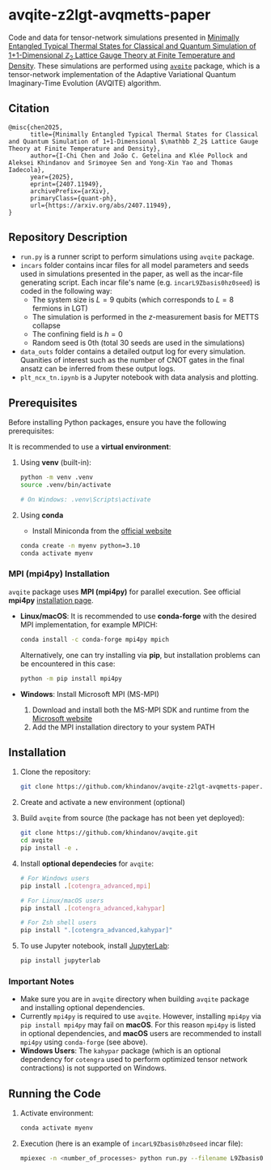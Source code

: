 # avqite-z2lgt-avqmetts-paper
Code and data for tensor-network simulations presented in [Minimally Entangled Typical Thermal States for Classical and Quantum Simulation of 1+1-Dimensional $\mathbb{Z}_2$ Lattice Gauge Theory at Finite Temperature and Density](https://arxiv.org/abs/2407.11949). These simulations are performed using [``avqite``](https://github.com/khindanov/avqite) package, which is a tensor-network implementation of the Adaptive Variational Quantum Imaginary-Time Evolution (AVQITE) algorithm.

## Citation
```
@misc{chen2025,
      title={Minimally Entangled Typical Thermal States for Classical and Quantum Simulation of 1+1-Dimensional $\mathbb Z_2$ Lattice Gauge Theory at Finite Temperature and Density}, 
      author={I-Chi Chen and João C. Getelina and Klée Pollock and Aleksei Khindanov and Srimoyee Sen and Yong-Xin Yao and Thomas Iadecola},
      year={2025},
      eprint={2407.11949},
      archivePrefix={arXiv},
      primaryClass={quant-ph},
      url={https://arxiv.org/abs/2407.11949}, 
}
```
## Repository Description

- ``run.py`` is a runner script to perform simulations using `avqite` package.
- ``incars`` folder contains incar files for all model parameters and seeds used in simulations presented in the paper, as well as the incar-file generating script. Each incar file's name (e.g. `incarL9Zbasis0hz0seed`) is coded in the following way:
    - The system size is $L=9$ qubits (which corresponds to $L=8$ fermions in LGT)
    - The simulation is performed in the $z$-measurement basis for METTS collapse
    - The confining field is $h=0$
    - Random seed is 0th (total 30 seeds are used in the simulations)
- ``data_outs`` folder contains a detailed output log for every simulation. Quanities of interest such as the number of CNOT gates in the final ansatz can be inferred from these output logs.
- ``plt_ncx_tn.ipynb`` is a Jupyter notebook with data analysis and plotting.

## Prerequisites

Before installing Python packages, ensure you have the following prerequisites:

It is recommended to use a **virtual environment**:

1. Using **venv** (built-in):
   ```bash
   python -m venv .venv
   source .venv/bin/activate  
   
   # On Windows: .venv\Scripts\activate
   ```

2. Using **conda**

   - Install Miniconda from the [official website](https://docs.conda.io/en/latest/miniconda.html)

   ```bash
   conda create -n myenv python=3.10
   conda activate myenv
   ```

### MPI (mpi4py) Installation

``avqite`` package uses **MPI (mpi4py)** for parallel execution. See official **mpi4py** [installation page](https://mpi4py.readthedocs.io/en/4.0.3/install.html).


- **Linux/macOS**: It is recommended to use **conda-forge** with the desired MPI implementation, for example MPICH:
  ```bash
  conda install -c conda-forge mpi4py mpich
  ```
  Alternatively, one can try installing via **pip**, but installation problems can be encountered in this case:
  
  ```bash
  python -m pip install mpi4py
  ```

- **Windows**: Install Microsoft MPI (MS-MPI)
  1. Download and install both the MS-MPI SDK and runtime from the [Microsoft website](https://learn.microsoft.com/en-us/message-passing-interface/microsoft-mpi)
  2. Add the MPI installation directory to your system PATH

## Installation

1. Clone the repository:
   ```bash
   git clone https://github.com/khindanov/avqite-z2lgt-avqmetts-paper.git
   ```

2. Create and activate a new environment (optional)

3. Build ``avqite`` from source (the package has not been yet deployed):
   ```bash
   git clone https://github.com/khindanov/avqite.git
   cd avqite
   pip install -e .
   ```

4. Install **optional dependecies** for ``avqite``:
   ```bash
   # For Windows users 
   pip install .[cotengra_advanced,mpi]

   # For Linux/macOS users
   pip install .[cotengra_advanced,kahypar]

   # For Zsh shell users
   pip install ".[cotengra_advanced,kahypar]"
   ```

5. To use Jupyter notebook, install [JupyterLab](https://jupyterlab.readthedocs.io/en/stable/getting_started/installation.html):
   ```bash
   pip install jupyterlab
   ```

### Important Notes

- Make sure you are in `avqite` directory when building `avqite` package and installing optional dependencies.
- Currently `mpi4py` is required to use `avqite`. However, installing `mpi4py` via `pip install mpi4py` may fail on **macOS**. For this reason `mpi4py` is listed in optional dependencies, and **macOS** users are recommended to install `mpi4py` using `conda-forge` (see above).
- **Windows Users**: The `kahypar` package (which is an optional dependency for `cotengra` used to perform optimized tensor network contractions) is not supported on Windows.

## Running the Code

1. Activate environment:
   ```bash
   conda activate myenv
   ```

2. Execution (here is an example of `incarL9Zbasis0hz0seed` incar file):
    ```bash
    mpiexec -n <number_of_processes> python run.py --filename L9Zbasis0hz0seed --notetras
    ```